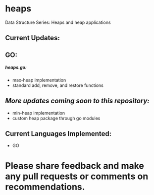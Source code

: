 # heaps
Data Structure Series: Heaps and heap applications

## Current Updates: 

## GO:

##### heaps.go:
* max-heap implementation
* standard add, remove, and restore functions 

## ***More updates coming soon to this repository:*** ###  
* min-heap implementation
* custom heap package through go modules

## Current Languages Implemented:   
* GO

# Please share feedback and make any pull requests or comments on recommendations.

